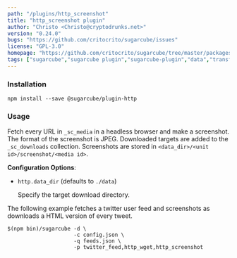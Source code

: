 ```yaml
---
path: "/plugins/http_screenshot"
title: "http_screenshot plugin"
author: "Christo <Christo@cryptodrunks.net>"
version: "0.24.0"
bugs: "https://github.com/critocrito/sugarcube/issues"
license: "GPL-3.0"
homepage: "https://github.com/critocrito/sugarcube/tree/master/packages/plugin-http#readme"
tags: ["sugarcube","sugarcube plugin","sugarcube-plugin","data","transformation","http"]
---
```


### Installation
    npm install --save @sugarcube/plugin-http


### Usage
Fetch every URL in `_sc_media` in a headless browser and make a
screenshot. The format of the screenshot is JPEG. Downloaded targets are added
to the `_sc_downloads` collection. Screenshots are stored in `<data_dir>/<unit
id>/screenshot/<media id>`.

**Configuration Options**:

-   `http.data_dir` (defaults to `./data`)

    Specify the target download directory.

The following example fetches a twitter user feed and screenshots as downloads
a HTML version of every tweet.

    $(npm bin)/sugarcube -d \
                         -c config.json \
                         -q feeds.json \
                         -p twitter_feed,http_wget,http_screenshot
